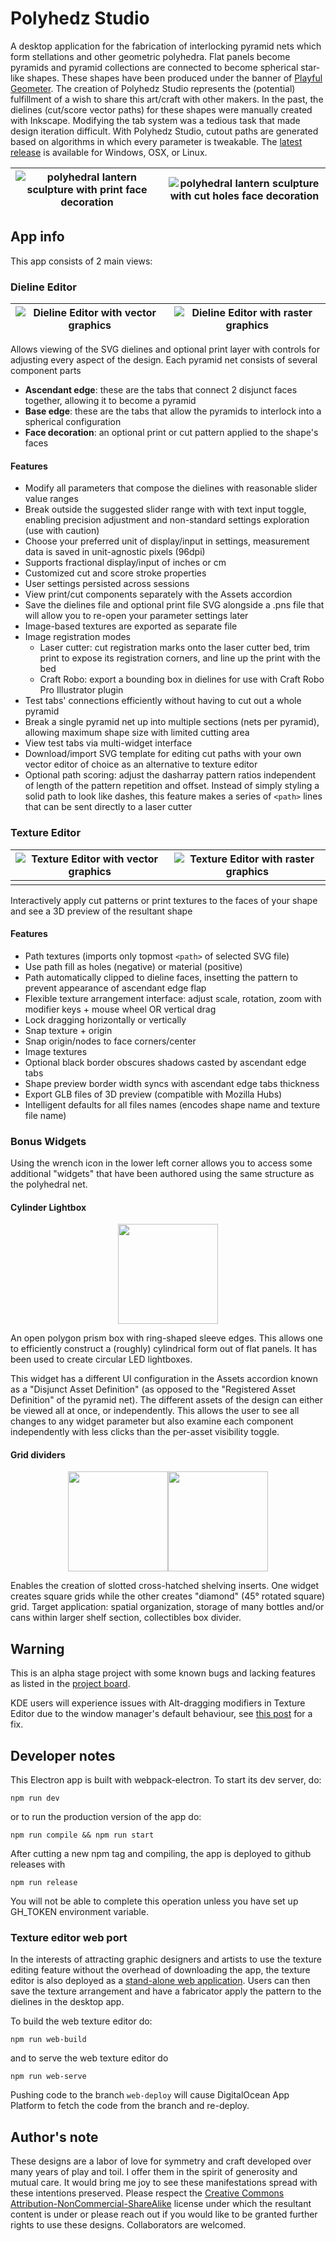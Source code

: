 # Polyhedz Studio 

A desktop application for the fabrication of interlocking pyramid nets which form stellations and other geometric polyhedra. Flat panels become pyramids and pyramid collections are connected to become spherical star-like shapes. These shapes have been produced under the banner of [Playful Geometer](https://www.facebook.com/playful.geometer). The creation of Polyhedz Studio represents the (potential) fulfillment of a wish to share this art/craft with other makers. In the past, the dielines (cut/score vector paths) for these shapes were manually created with Inkscape. Modifying the tab system  was a tedious task that made design iteration difficult. With Polyhedz Studio, cutout paths are generated based on algorithms in which every parameter is tweakable.  The [latest release](https://github.com/justin-hackin/polyhedz-studio/releases/latest) is available for Windows, OSX, or Linux. 

| ![polyhedral lantern sculpture with print face decoration](/packages/renderer/static/images/widgets/polyhedral-net.png) | ![polyhedral lantern sculpture with cut holes face decoration](/docs/images/polyhedral-net-vector.jpg) |
| ------------------------------------------------------------ | ------------------------------------------------------------ |


## App info

This app consists of 2 main views:

### Dieline Editor

| ![Dieline Editor with vector graphics](/docs/images/dieline_editor_vector.png) | ![Dieline Editor with raster graphics](/docs/images/dieline_editor_raster.png) |
| ------------------------------------------------------------ | ------------------------------------------------------------ |


Allows viewing of the SVG dielines and optional print layer with controls for adjusting every aspect of the design. Each pyramid net consists of several component parts

- **Ascendant edge**: these are the tabs that connect 2 disjunct faces together, allowing it to become a pyramid
- **Base edge**: these are the tabs that allow the pyramids to interlock into a spherical configuration
- **Face decoration**: an optional print or cut pattern applied to the shape's faces

#### Features

- Modify all parameters that compose the dielines with reasonable slider value ranges
- Break outside the suggested slider range with with text input toggle, enabling precision adjustment and non-standard settings exploration (use with caution)
- Choose your preferred unit of display/input in settings, measurement data is saved in unit-agnostic pixels (96dpi)
- Supports fractional display/input of inches or cm
- Customized cut and score stroke properties
- User settings persisted across sessions
- View print/cut components separately with the Assets accordion
- Save the dielines file and optional print file SVG alongside a .pns file that will allow you to re-open your parameter settings later
- Image-based textures are exported as separate file
- Image registration modes
    - Laser cutter: cut registration marks onto the laser cutter bed, trim print to expose its registration corners, and line up the print with the bed
    - Craft Robo: export a bounding box in dielines for use with Craft Robo Pro Illustrator plugin
- Test tabs' connections efficiently without having to cut out a whole pyramid
- Break a single pyramid net up into multiple sections (nets per pyramid), allowing maximum shape size with limited cutting area
- View test tabs via multi-widget interface
- Download/import SVG template for editing cut paths with your own vector editor of choice as an alternative to texture editor
- Optional path scoring: adjust the dasharray pattern ratios independent of length of the pattern repetition and offset. Instead of simply styling a solid path to look like dashes, this feature makes a series of `<path>` lines that can be sent directly to a laser cutter

### Texture Editor

| ![Texture Editor with vector graphics](/docs/images/texture_editor_vector.png) | ![Texture Editor with raster graphics](/docs/images/texture_editor_raster.png) |
| ------------------------------------------------------------ | ------------------------------------------------------------ |
|                                                              |                                                              |

Interactively apply cut patterns or print textures to the faces of your shape and see a 3D preview of the resultant shape

#### Features
- Path textures (imports only topmost `<path>` of selected SVG file)
- Use path fill as holes (negative) or material (positive)
- Path automatically clipped to dieline faces, insetting the pattern to prevent appearance of ascendant edge flap
- Flexible texture arrangement interface: adjust scale, rotation, zoom with modifier keys + mouse wheel OR vertical drag
- Lock dragging horizontally or vertically
- Snap texture + origin
- Snap origin/nodes to face corners/center
- Image textures
- Optional black border obscures shadows casted by ascendant edge tabs
- Shape preview border width syncs with ascendant edge tabs thickness
- Export GLB files of 3D preview (compatible with Mozilla Hubs)
- Intelligent defaults for all files names (encodes shape name and texture file name)


### Bonus Widgets

Using the wrench icon in the lower left corner allows you to access some additional "widgets" that have been authored using the same structure as the polyhedral net.

#### Cylinder Lightbox
<p alt="cylinder lightbox" align="center">
  <img width="160px" src="/packages/renderer/static/images/widgets/cylinder-lightbox.jpg" />
</p>

An open polygon prism box with ring-shaped sleeve edges. This allows one to efficiently construct a (roughly) cylindrical form out of flat panels. It has been used to create circular LED lightboxes. 

This widget has a different UI configuration in the Assets accordion known as a "Disjunct Asset Definition" (as opposed to the "Registered Asset Definition" of the pyramid net). The different assets of the design can either be viewed all at once, or independently. This allows the user to see all changes to any widget parameter but also examine each component independently with less clicks than the per-asset visibility toggle. 

#### Grid dividers

<p alt="crosshatch shelf" align="center">
  <img width="160px" src="/packages/renderer/static/images/widgets/square-grid-divider.jpg" /><img width="160px" src="/packages/renderer/static/images/widgets/diamond-grid-divider.jpg" />
</p>
Enables the creation of slotted cross-hatched shelving inserts. One widget creates square grids while the other creates "diamond" (45° rotated square) grid. Target application: spatial organization, storage of many bottles and/or cans within larger shelf section, collectibles box divider.

## Warning

This is an alpha stage project with some known bugs and lacking features as listed in the [project board](https://github.com/justin-hackin/polyhedz-studio/projects/1).

KDE users will experience issues with Alt-dragging modifiers in Texture Editor due to the window manager's default behaviour, see [this post](https://superuser.com/questions/584730/how-can-i-disable-alt-mouse-default-behavior-in-kde) for a fix.

## Developer notes

This Electron app is built with webpack-electron. To start its dev server, do:
```
npm run dev
```

or to run the production version of the app do:

```
npm run compile && npm run start
```

After cutting a new npm tag and compiling, the app is deployed to github releases with 
```
npm run release
```

You will not be able to complete this operation unless you have set up GH_TOKEN environment variable.

### Texture editor web port

In the interests of attracting graphic designers and artists to use the texture editing feature without the overhead of downloading the app, the texture editor is also deployed as a [stand-alone web application](https://polyhedral-net-factory-bahby.ondigitalocean.app/). Users can then save the texture arrangement and have a fabricator apply the pattern to the dielines in the desktop app.

To build the web texture editor do:

```
npm run web-build
```

and to serve the web texture editor do

```
npm run web-serve
```

Pushing code to the branch `web-deploy` will cause DigitalOcean App Platform to fetch the code from the branch and re-deploy.

## Author's note
 
These designs are a labor of love for symmetry and craft developed over many years of play and toil. I offer them in the spirit of generosity and mutual care. It would bring me joy to see these manifestations spread with these intentions preserved. Please respect the [Creative Commons Attribution-NonCommercial-ShareAlike](https://creativecommons.org/licenses/by-nc-sa/4.0/) license under which the resultant content is under or please reach out if you would like to be granted further rights to use these designs. Collaborators are welcomed.

